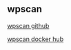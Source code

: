## wpscan

[wpscan github](https://github.com/wpscanteam/wpscan)

[wpscan docker hub](https://hub.docker.com/r/wpscanteam/wpscan/~/dockerfile/)